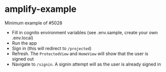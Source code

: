 # amplify-example

Minimum example of #5028

- Fill in cognito environment variables (see .env.sample, create your own .env.local)
- Run the app
- Sign in (this will redirect to `/projected`)
- Refresh. The `ProtectedView` and `HomeView` will show that the user is signed out
- Navigate to `/signin`. A signin attempt will as the user is already signed in
